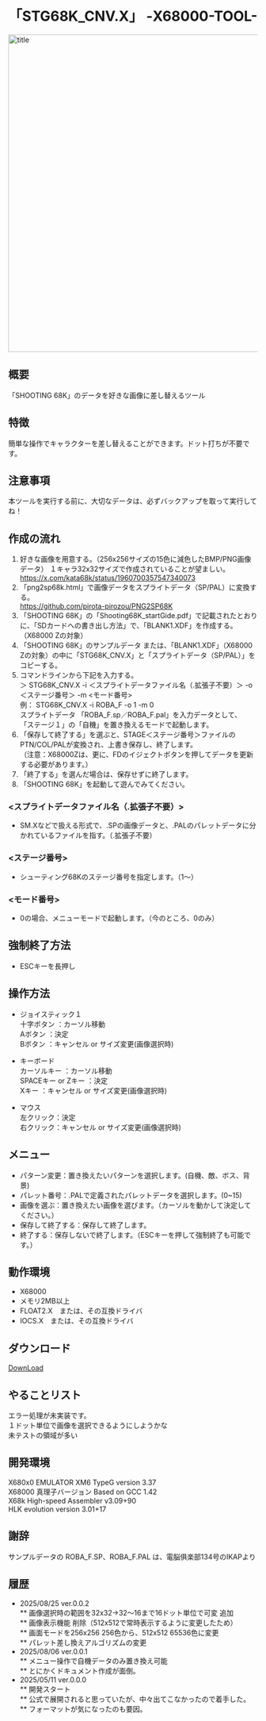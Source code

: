 # 「STG68K_CNV.X」  -X68000-TOOL-  
 <img width="640" alt="title" src="doc/img/202508252143360011.png">  


## 概要  
「SHOOTING 68K」のデータを好きな画像に差し替えるツール  

## 特徴  
簡単な操作でキャラクターを差し替えることができます。ドット打ちが不要です。  

## 注意事項  
本ツールを実行する前に、大切なデータは、必ずバックアップを取って実行してね！  

## 作成の流れ  
1. 好きな画像を用意する。（256x256サイズの15色に減色したBMP/PNG画像データ） １キャラ32x32サイズで作成されていることが望ましい。  
     https://x.com/kata68k/status/1960700357547340073
1. 「png2sp68k.html」で画像データをスプライトデータ（SP/PAL）に変換する。  
     https://github.com/pirota-pirozou/PNG2SP68K  
1. 「SHOOTING 68K」の「Shooting68K_startGide.pdf」で記載されたとおりに、「SDカードへの書き出し方法」で、「BLANK1.XDF」を作成する。（X68000 Zの対象）  
1. 「SHOOTING 68K」のサンプルデータ または、「BLANK1.XDF」（X68000 Zの対象）の中に「STG68K_CNV.X」と「スプライトデータ（SP/PAL）」をコピーする。  
1. コマンドラインから下記を入力する。  
＞ STG68K_CNV.X -i ＜スプライトデータファイル名（.拡張子不要）＞ -o ＜ステージ番号＞ -m <モード番号>  
例： STG68K_CNV.X -i ROBA_F -o 1 -m 0  
スプライトデータ 「ROBA_F.sp／ROBA_F.pal」を入力データとして、  
「ステージ１」の「自機」を置き換えるモードで起動します。  
1. 「保存して終了する」を選ぶと、STAGE＜ステージ番号＞ファイルのPTN/COL/PALが変換され、上書き保存し、終了します。  
（注意：X68000Zは、更に、FDのイジェクトボタンを押してデータを更新する必要があります。）  
1. 「終了する」を選んだ場合は、保存せずに終了します。  
1. 「SHOOTING 68K」を起動して遊んでみてください。  

### <スプライトデータファイル名（.拡張子不要）>  
*  SM.Xなどで扱える形式で、.SPの画像データと、.PALのパレットデータに分かれているファイルを指す。（.拡張子不要）  

### <ステージ番号>  
*  シューティング68Kのステージ番号を指定します。（1～）  

### <モード番号>  
*  0の場合、メニューモードで起動します。（今のところ、0のみ）  

## 強制終了方法  
* ESCキーを長押し  

## 操作方法  
* ジョイスティック１  
十字ボタン  ：カーソル移動  
Aボタン     ：決定  
Bボタン     ：キャンセル or サイズ変更(画像選択時)  

* キーボード  
カーソルキー       ：カーソル移動  
SPACEキー or Zキー ：決定  
Xキー              ：キャンセル or サイズ変更(画像選択時)  

* マウス  
左クリック：決定  
右クリック：キャンセル or サイズ変更(画像選択時)  

## メニュー  
* パターン変更：置き換えたいパターンを選択します。(自機、敵、ボス、背景)  
* パレット番号：.PALで定義されたパレットデータを選択します。(0~15)  
* 画像を選ぶ：置き換えたい画像を選びます。（カーソルを動かして決定してください。）  
* 保存して終了する：保存して終了します。  
* 終了する：保存しないで終了します。（ESCキーを押して強制終了も可能です。）  

## 動作環境  
* X68000  
* メモリ2MB以上  
* FLOAT2.X　または、その互換ドライバ  
* IOCS.X　または、その互換ドライバ  

## ダウンロード  
[DownLoad](https://github.com/kata68k/X68000_Tools_STG68k_CNV/releases) 

## やることリスト  
エラー処理が未実装です。  
１ドット単位で画像を選択できるようにしようかな  
未テストの領域が多い  

## 開発環境  
X680x0 EMULATOR XM6 TypeG version 3.37  
X68000 真理子バージョン Based on GCC 1.42  
X68k High-speed Assembler v3.09+90  
HLK evolution version 3.01+17  

## 謝辞  
サンプルデータの ROBA_F.SP、ROBA_F.PAL は、電脳俱楽部134号のIKAPより  

## 履歴  
* 2025/08/25	ver.0.0.2  
** 画像選択時の範囲を32x32→32～16まで16ドット単位で可変 追加  
** 画像表示機能 削除（512x512で常時表示するように変更したため）  
** 画面モードを256x256 256色から、512x512 65536色に変更  
** パレット差し換えアルゴリズムの変更  
* 2025/08/06	ver.0.0.1  
** メニュー操作で自機データのみ置き換え可能  
** とにかくドキュメント作成が面倒。  
* 2025/05/11	ver.0.0.0  
** 開発スタート  
** 公式で展開されると思っていたが、中々出てこなかったので着手した。  
** フォーマットが気になったのも要因。  
